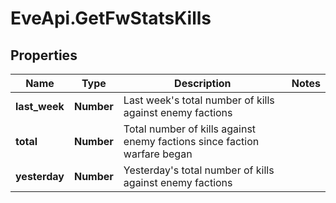 # EveApi.GetFwStatsKills

## Properties
Name | Type | Description | Notes
------------ | ------------- | ------------- | -------------
**last_week** | **Number** | Last week's total number of kills against enemy factions | 
**total** | **Number** | Total number of kills against enemy factions since faction warfare began | 
**yesterday** | **Number** | Yesterday's total number of kills against enemy factions | 


